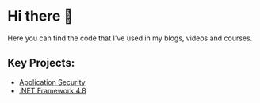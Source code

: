 # Hi there 👋

Here you can find the code that I've used in my blogs, videos and courses.

## Key Projects:

- [Application Security](./Application%20Security)
- [.NET Framework 4.8](./NET%20Framework%204.8)

<!--
**abhisheksiddhu/abhisheksiddhu** is a ✨ _special_ ✨ repository because its `README.md` (this file) appears on your GitHub profile.

Here are some ideas to get you started:

- 🔭 I’m currently working on ...
- 🌱 I’m currently learning ...
- 👯 I’m looking to collaborate on ...
- 🤔 I’m looking for help with ...
- 💬 Ask me about ...
- 📫 How to reach me: ...
- 😄 Pronouns: ...
- ⚡ Fun fact: ...
-->
